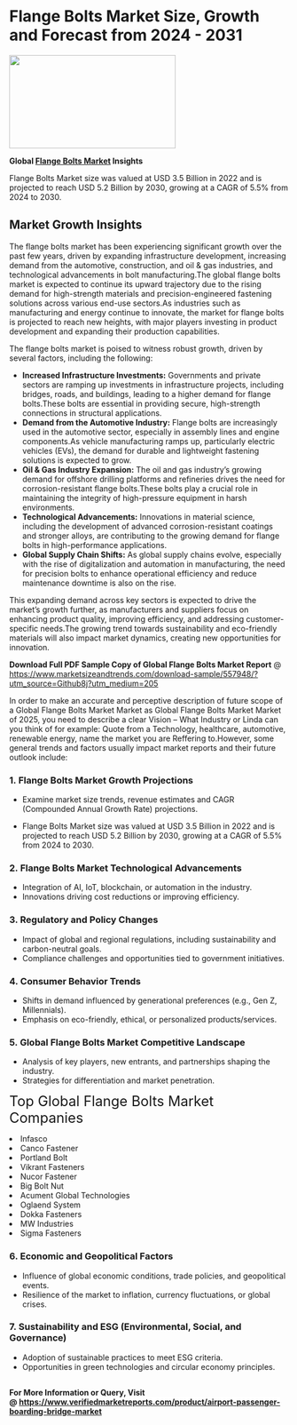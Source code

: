 <H1>Flange Bolts Market Size, Growth and Forecast from 2024 - 2031</H1><img class="aligncenter size-medium wp-image-584254" src="https://thirdeyenews.in/wp-content/uploads/2024/09/Global-Market-Research-300x168.jpeg" alt="" width="300" height="168" /><p><strong>Global&nbsp;<a href="https://www.marketsizeandtrends.com/download-sample/557948/?utm_source=Github8j?utm_medium=205">Flange Bolts Market</a> Insights</strong></p><p>Flange Bolts Market size was valued at USD 3.5 Billion in 2022 and is projected to reach USD 5.2 Billion by 2030, growing at a CAGR of 5.5% from 2024 to 2030.</p><p><h2>Market Growth Insights</h2> <p>The flange bolts market has been experiencing significant growth over the past few years, driven by expanding infrastructure development, increasing demand from the automotive, construction, and oil & gas industries, and technological advancements in bolt manufacturing.The global flange bolts market is expected to continue its upward trajectory due to the rising demand for high-strength materials and precision-engineered fastening solutions across various end-use sectors.As industries such as manufacturing and energy continue to innovate, the market for flange bolts is projected to reach new heights, with major players investing in product development and expanding their production capabilities.</p> <p>The flange bolts market is poised to witness robust growth, driven by several factors, including the following:</p> <ul> <li><strong>Increased Infrastructure Investments:</strong> Governments and private sectors are ramping up investments in infrastructure projects, including bridges, roads, and buildings, leading to a higher demand for flange bolts.These bolts are essential in providing secure, high-strength connections in structural applications.</li> <li><strong>Demand from the Automotive Industry:</strong> Flange bolts are increasingly used in the automotive sector, especially in assembly lines and engine components.As vehicle manufacturing ramps up, particularly electric vehicles (EVs), the demand for durable and lightweight fastening solutions is expected to grow.</li> <li><strong>Oil & Gas Industry Expansion:</strong> The oil and gas industry’s growing demand for offshore drilling platforms and refineries drives the need for corrosion-resistant flange bolts.These bolts play a crucial role in maintaining the integrity of high-pressure equipment in harsh environments.</li> <li><strong>Technological Advancements:</strong> Innovations in material science, including the development of advanced corrosion-resistant coatings and stronger alloys, are contributing to the growing demand for flange bolts in high-performance applications.</li> <li><strong>Global Supply Chain Shifts:</strong> As global supply chains evolve, especially with the rise of digitalization and automation in manufacturing, the need for precision bolts to enhance operational efficiency and reduce maintenance downtime is also on the rise.</li> </ul> <p>This expanding demand across key sectors is expected to drive the market’s growth further, as manufacturers and suppliers focus on enhancing product quality, improving efficiency, and addressing customer-specific needs.The growing trend towards sustainability and eco-friendly materials will also impact market dynamics, creating new opportunities for innovation.</p> <p><span class=""><strong>Download Full PDF Sample Copy of Global Flange Bolts Market Report</strong> @ <a href="https://www.marketsizeandtrends.com/download-sample/557948/?utm_source=Github8j?utm_medium=205" target="_blank">https://www.marketsizeandtrends.com/download-sample/557948/?utm_source=Github8j?utm_medium=205</a></span></p><p>In order to make an accurate and perceptive description of future scope of a Global&nbsp;Flange Bolts Market Market as Global&nbsp;Flange Bolts Market Market of 2025, you need to describe a clear Vision &ndash; What Industry or Linda can you think of for example: Quote from a Technology, healthcare, automotive, renewable energy, name the market you are Reffering to.However, some general trends and factors usually impact market reports and their future outlook include:</p><h3>1.&nbsp;<strong>Flange Bolts Market Growth Projections</strong></h3><ul><li>Examine market size trends, revenue estimates and CAGR (Compounded Annual Growth Rate) projections.</li><li><p>Flange Bolts Market size was valued at USD 3.5 Billion in 2022 and is projected to reach USD 5.2 Billion by 2030, growing at a CAGR of 5.5% from 2024 to 2030.</p></li></ul><h3>2.&nbsp;<strong>Flange Bolts Market Technological Advancements</strong></h3><ul><li>Integration of AI, IoT, blockchain, or automation in the industry.</li><li>Innovations driving cost reductions or improving efficiency.</li></ul><h3>3.&nbsp;<strong>Regulatory and Policy Changes</strong></h3><ul><li>Impact of global and regional regulations, including sustainability and carbon-neutral goals.</li><li>Compliance challenges and opportunities tied to government initiatives.</li></ul><h3>4.&nbsp;<strong>Consumer Behavior Trends</strong></h3><ul><li>Shifts in demand influenced by generational preferences (e.g., Gen Z, Millennials).</li><li>Emphasis on eco-friendly, ethical, or personalized products/services.</li></ul><h3>5.&nbsp;<strong>Global Flange Bolts Market Competitive Landscape</strong></h3><ul><li>Analysis of key players, new entrants, and partnerships shaping the industry.</li><li>Strategies for differentiation and market penetration.</li></ul><p data-pm-slice="1 1 []"><span style="color: inherit; font-family: inherit; font-size: 25px;">Top Global Flange Bolts Market Companies</span></p><div class="" data-test-id=""><p><li>Infasco</li><li> Canco Fastener</li><li> Portland Bolt</li><li> Vikrant Fasteners</li><li> Nucor Fastener</li><li> Big Bolt Nut</li><li> Acument Global Technologies</li><li> Oglaend System</li><li> Dokka Fasteners</li><li> MW Industries</li><li> Sigma Fasteners</li></p></div><h3>6.&nbsp;<strong>Economic and Geopolitical Factors</strong></h3><ul><li>Influence of global economic conditions, trade policies, and geopolitical events.</li><li>Resilience of the market to inflation, currency fluctuations, or global crises.</li></ul><h3>7.&nbsp;<strong>Sustainability and ESG (Environmental, Social, and Governance)</strong></h3><ul><li>Adoption of sustainable practices to meet ESG criteria.</li><li>Opportunities in green technologies and circular economy principles.</li></ul><h2><strong style="font-size: 14px;">For More Information or Query, Visit @&nbsp;</strong><a style="background-color: #ffffff; font-size: 14px;" href="https://www.marketsizeandtrends.com/report/flange-bolts-market/" target="_blank">https://www.verifiedmarketreports.com/product/airport-passenger-boarding-bridge-market</a></h2>